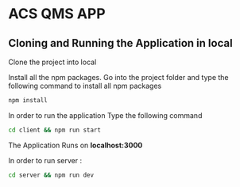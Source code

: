 # ACS QMS APP

## Cloning and Running the Application in local

Clone the project into local

Install all the npm packages. Go into the project folder and type the following command to install all npm packages

```bash
npm install
```

In order to run the application Type the following command

```bash
cd client && npm run start
```

The Application Runs on **localhost:3000**

In order to run server :

```bash
cd server && npm run dev
```
